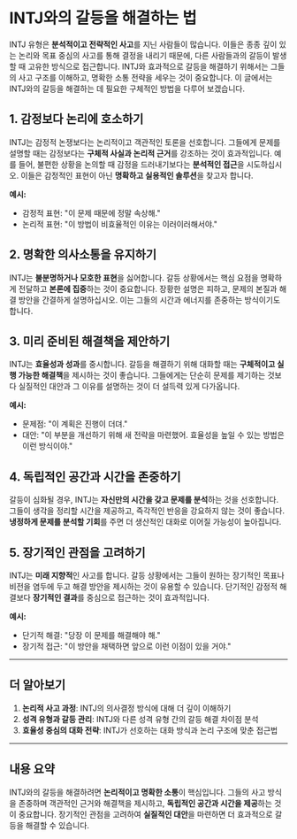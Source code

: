# INTJ와의 갈등을 해결하는 법

INTJ 유형은 **분석적이고 전략적인 사고**를 지닌 사람들이 많습니다. 이들은 종종 깊이 있는 논리와 목표 중심의 사고를 통해 결정을 내리기 때문에, 다른 사람들과의 갈등이 발생할 때 고유한 방식으로 접근합니다. INTJ와 효과적으로 갈등을 해결하기 위해서는 그들의 사고 구조를 이해하고, 명확한 소통 전략을 세우는 것이 중요합니다. 이 글에서는 INTJ와의 갈등을 해결하는 데 필요한 구체적인 방법을 다루어 보겠습니다.

## 1. 감정보다 **논리**에 호소하기
INTJ는 감정적 논쟁보다는 논리적이고 객관적인 토론을 선호합니다. 그들에게 문제를 설명할 때는 감정보다는 **구체적 사실과 논리적 근거**를 강조하는 것이 효과적입니다. 예를 들어, 불편한 상황을 논의할 때 감정을 드러내기보다는 **분석적인 접근**을 시도하십시오. 이들은 감정적인 표현이 아닌 **명확하고 실용적인 솔루션**을 찾고자 합니다.

**예시:**
- 감정적 표현: "이 문제 때문에 정말 속상해."
- 논리적 표현: "이 방법이 비효율적인 이유는 이러이러해서야."

## 2. **명확한 의사소통**을 유지하기
INTJ는 **불분명하거나 모호한 표현**을 싫어합니다. 갈등 상황에서는 핵심 요점을 명확하게 전달하고 **본론에 집중**하는 것이 중요합니다. 장황한 설명은 피하고, 문제의 본질과 해결 방안을 간결하게 설명하십시오. 이는 그들의 시간과 에너지를 존중하는 방식이기도 합니다.

## 3. **미리 준비된 해결책**을 제안하기
INTJ는 **효율성과 성과**를 중시합니다. 갈등을 해결하기 위해 대화할 때는 **구체적이고 실행 가능한 해결책**을 제시하는 것이 좋습니다. 그들에게는 단순히 문제를 제기하는 것보다 실질적인 대안과 그 이유를 설명하는 것이 더 설득력 있게 다가옵니다.

**예시:**
- 문제점: "이 계획은 진행이 더뎌."
- 대안: "이 부분을 개선하기 위해 새 전략을 마련했어. 효율성을 높일 수 있는 방법은 이런 방식이야."

## 4. **독립적인 공간과 시간을 존중하기**
갈등이 심화될 경우, INTJ는 **자신만의 시간을 갖고 문제를 분석**하는 것을 선호합니다. 그들이 생각을 정리할 시간을 제공하고, 즉각적인 반응을 강요하지 않는 것이 좋습니다. **냉정하게 문제를 분석할 기회**를 주면 더 생산적인 대화로 이어질 가능성이 높아집니다.

## 5. **장기적인 관점을 고려하기**
INTJ는 **미래 지향적**인 사고를 합니다. 갈등 상황에서는 그들이 원하는 장기적인 목표나 비전을 염두에 두고 해결 방안을 제시하는 것이 유용할 수 있습니다. 단기적인 감정적 해결보다 **장기적인 결과**를 중심으로 접근하는 것이 효과적입니다.

**예시:**
- 단기적 해결: "당장 이 문제를 해결해야 해."
- 장기적 접근: "이 방안을 채택하면 앞으로 이런 이점이 있을 거야."

---

## 더 알아보기

1. **논리적 사고 과정**: INTJ의 의사결정 방식에 대해 더 깊이 이해하기
2. **성격 유형과 갈등 관리**: INTJ와 다른 성격 유형 간의 갈등 해결 차이점 분석
3. **효율성 중심의 대화 전략**: INTJ가 선호하는 대화 방식과 논리 구조에 맞춘 접근법

---

## 내용 요약

INTJ와의 갈등을 해결하려면 **논리적이고 명확한 소통**이 핵심입니다. 그들의 사고 방식을 존중하며 객관적인 근거와 해결책을 제시하고, **독립적인 공간과 시간을 제공**하는 것이 중요합니다. 장기적인 관점을 고려하여 **실질적인 대안**을 마련하면 더 효과적으로 갈등을 해결할 수 있습니다.